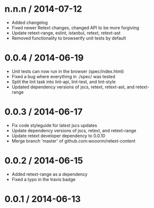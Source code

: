 
n.n.n / 2014-07-12
==================

 * Added changelog
 * Fixed newer Retext changes, changed API to be more forgiving
 * Update retext-range, eslint, istanbul, retext, retext-ast
 * Removed functionality to browserify unit tests by default

0.0.4 / 2014-06-19
==================

 * Unit tests can now run in the browser (spec/index.html)
 * Fixed a bug where everything in ./spec/ was tested
 * Split the lint task into lint-api, lint-test, and lint-style
 * Updated dependency versions of jscs, retext, retext-ast, and retext-range

0.0.3 / 2014-06-17
==================

 * Fix code styleguide for latest jscs updates
 * Update dependency versions of jscs, retext, and retext-range
 * Update retext developer dependency to 0.0.10
 * Merge branch 'master' of github.com:wooorm/retext-content

0.0.2 / 2014-06-15
==================

 * Added retext-range as a dependency
 * Fixed a typo in the travis badge

0.0.1 / 2014-06-13
==================
